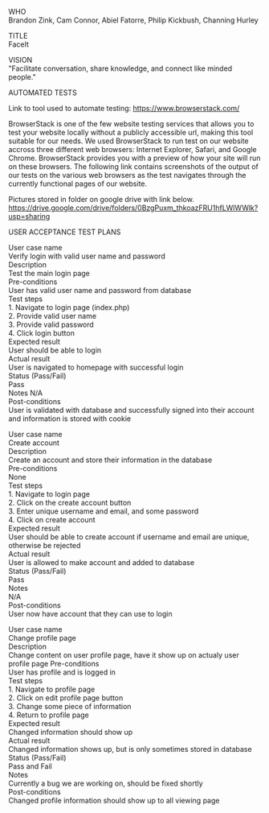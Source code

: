 WHO  
Brandon Zink, Cam Connor, Abiel Fatorre, Philip Kickbush, Channing Hurley  
  
TITLE  
FaceIt  
  
VISION  
"Facilitate conversation, share knowledge, and connect like minded people."  
  
AUTOMATED TESTS

Link to tool used to automate testing:
https://www.browserstack.com/

BrowserStack is one of the few website testing services that allows you to test your website locally without a publicly accessible url, making this tool suitable for our needs. We used BrowserStack to run test on our website accross three different web browsers: Internet Explorer, Safari, and Google Chrome. BrowserStack provides you with a preview of how your site will run on these browsers. The following link contains screenshots of the output of our tests on the various web browsers as the test navigates through the currently functional pages of our website.

Pictures stored in folder on google drive with link below.  
https://drive.google.com/drive/folders/0BzgPuxm_thkoazFRU1hfLWlWWlk?usp=sharing  


  
USER ACCEPTANCE TEST PLANS  
  
User case name  
    Verify login with valid user name and password  
Description  
    Test the main login page  
Pre-conditions  
    User has valid user name and password from database  
Test steps  
    1. Navigate to login page (index.php)  
    2. Provide valid user name  
    3. Provide valid password  
    4. Click login button  
Expected result  
    User should be able to login  
Actual result  
    User is navigated to homepage with successful login  
Status (Pass/Fail)  
    Pass  
Notes
    N/A  
Post-conditions  
    User is validated with database and successfully signed into their account and information is stored with cookie  
     
      
      
      
User case name  
    Create account  
Description  
    Create an account and store their information in the database  
Pre-conditions  
    None  
Test steps  
    1. Navigate to login page  
    2. Click on the create account button  
    3. Enter unique username and email, and some password  
    4. Click on create account  
Expected result  
    User should be able to create account if username and email are unique, otherwise be rejected  
Actual result  
    User is allowed to make account and added to database  
Status (Pass/Fail)  
    Pass  
Notes  
    N/A  
Post-conditions  
    User now have account that they can use to login  
      
      
      
      
User case name  
   Change profile page  
Description  
    Change content on user profile page, have it show up on actualy user profile page 
Pre-conditions  
    User has profile and is logged in  
Test steps  
    1. Navigate to profile page  
    2. Click on edit profile page button  
    3. Change some piece of information   
    4. Return to profile page  
Expected result  
    Changed information should show up  
Actual result  
    Changed information shows up, but is only sometimes stored in database 
Status (Pass/Fail)  
    Pass and Fail  
Notes  
    Currently a bug we are working on, should be fixed shortly  
Post-conditions  
    Changed profile information should show up to all viewing page  

